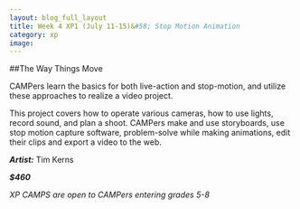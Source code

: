 ```yaml
---
layout: blog_full_layout
title: Week 4 XP1 (July 11-15)&#58; Stop Motion Animation
category: xp
image: 
---
```



##The Way Things Move

CAMPers learn the basics for both live-action and stop-motion, and utilize these approaches to realize a video project. 
 
This project covers how to operate various cameras, how to use lights, record sound, and plan a shoot. CAMPers make and use storyboards, use stop motion capture software, problem-solve while making  animations, edit their clips and export a video to the web.  





**_Artist:_** Tim Kerns

**_$460_**

*XP CAMPS are open to CAMPers entering grades 5-8*
